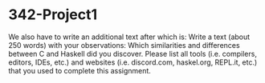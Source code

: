 # 342-Project1
We also have to write an additional text after which is:
Write a text (about 250 words) with your observations: Which similarities and differences between C and Haskell did you discover.
Please list all tools (i.e. compilers, editors, IDEs, etc.) and websites (i.e. discord.com, haskel.org, REPL.it, etc.) that you used to complete this assignment.
